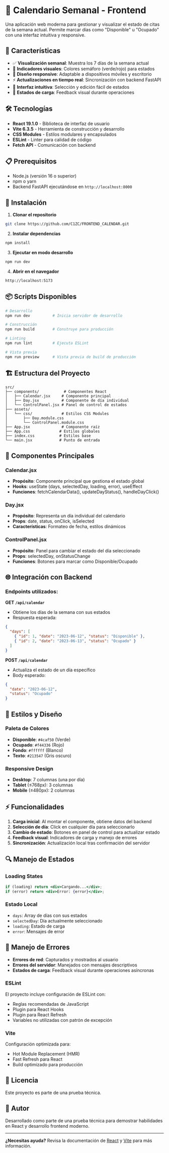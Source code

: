# 📅 Calendario Semanal - Frontend

Una aplicación web moderna para gestionar y visualizar el estado de citas de la semana actual. Permite marcar días como "Disponible" u "Ocupado" con una interfaz intuitiva y responsive.

## 🚀 Características

- ✅ **Visualización semanal**: Muestra los 7 días de la semana actual
- 🎨 **Indicadores visuales**: Colores semáforo (verde/rojo) para estados
- 📱 **Diseño responsive**: Adaptable a dispositivos móviles y escritorio
- ⚡ **Actualizaciones en tiempo real**: Sincronización con backend FastAPI
- 🎯 **Interfaz intuitiva**: Selección y edición fácil de estados
- 🔄 **Estados de carga**: Feedback visual durante operaciones

## 🛠️ Tecnologías

- **React 19.1.0** - Biblioteca de interfaz de usuario
- **Vite 6.3.5** - Herramienta de construcción y desarrollo
- **CSS Modules** - Estilos modulares y encapsulados
- **ESLint** - Linter para calidad de código
- **Fetch API** - Comunicación con backend

## 📋 Prerequisitos

- Node.js (versión 16 o superior)
- npm o yarn
- Backend FastAPI ejecutándose en `http://localhost:8000`

## 🔧 Instalación

1. **Clonar el repositorio**
```bash
git clone https://github.com/C1ZC/FRONTEND_CALENDAR.git
```

2. **Instalar dependencias**
```bash
npm install
```

3. **Ejecutar en modo desarrollo**
```bash
npm run dev
```

4. **Abrir en el navegador**
```
http://localhost:5173
```

## 📦 Scripts Disponibles

```bash
# Desarrollo
npm run dev          # Inicia servidor de desarrollo

# Construcción
npm run build        # Construye para producción

# Linting
npm run lint         # Ejecuta ESLint

# Vista previa
npm run preview      # Vista previa de build de producción
```

## 🏗️ Estructura del Proyecto

```
src/
├── components/           # Componentes React
│   ├── Calendar.jsx     # Componente principal
│   ├── Day.jsx          # Componente de día individual
│   └── ControlPanel.jsx # Panel de control de estados
├── assets/
│   └── css/             # Estilos CSS Modules
│       ├── Day.module.css
│       └── ControlPanel.module.css
├── App.jsx              # Componente raíz
├── App.css             # Estilos globales
├── index.css           # Estilos base
└── main.jsx            # Punto de entrada
```

## 🎯 Componentes Principales

### Calendar.jsx
- **Propósito**: Componente principal que gestiona el estado global
- **Hooks**: useState (days, selectedDay, loading, error), useEffect
- **Funciones**: fetchCalendarData(), updateDayStatus(), handleDayClick()

### Day.jsx
- **Propósito**: Representa un día individual del calendario
- **Props**: date, status, onClick, isSelected
- **Características**: Formateo de fecha, estilos dinámicos

### ControlPanel.jsx
- **Propósito**: Panel para cambiar el estado del día seleccionado
- **Props**: selectedDay, onStatusChange
- **Funciones**: Botones para marcar como Disponible/Ocupado

## 🌐 Integración con Backend

### Endpoints utilizados:

**GET `/api/calendar`**
- Obtiene los días de la semana con sus estados
- Respuesta esperada:
```json
{
  "days": [
    { "id": 1, "date": "2023-06-12", "status": "Disponible" },
    { "id": 2, "date": "2023-06-13", "status": "Ocupado" }
  ]
}
```

**POST `/api/calendar`**
- Actualiza el estado de un día específico
- Body esperado:
```json
{
  "date": "2023-06-12",
  "status": "Ocupado"
}
```

## 🎨 Estilos y Diseño

### Paleta de Colores
- **Disponible**: `#4caf50` (Verde)
- **Ocupado**: `#f44336` (Rojo)
- **Fondo**: `#ffffff` (Blanco)
- **Texto**: `#213547` (Gris oscuro)

### Responsive Design
- **Desktop**: 7 columnas (una por día)
- **Tablet** (≤768px): 3 columnas
- **Mobile** (≤480px): 2 columnas

## ⚡ Funcionalidades

1. **Carga inicial**: Al montar el componente, obtiene datos del backend
2. **Selección de día**: Click en cualquier día para seleccionarlo
3. **Cambio de estado**: Botones en panel de control para actualizar estado
4. **Feedback visual**: Indicadores de carga y manejo de errores
5. **Sincronización**: Actualización local tras confirmación del servidor

## 🔍 Manejo de Estados

### Loading States
```jsx
if (loading) return <div>Cargando...</div>;
if (error) return <div>Error: {error}</div>;
```

### Estado Local
- `days`: Array de días con sus estados
- `selectedDay`: Día actualmente seleccionado
- `loading`: Estado de carga
- `error`: Mensajes de error

## 🚨 Manejo de Errores

- **Errores de red**: Capturados y mostrados al usuario
- **Errores del servidor**: Manejados con mensajes descriptivos
- **Estados de carga**: Feedback visual durante operaciones asíncronas

### ESLint
El proyecto incluye configuración de ESLint con:
- Reglas recomendadas de JavaScript
- Plugin para React Hooks
- Plugin para React Refresh
- Variables no utilizadas con patrón de excepción

### Vite
Configuración optimizada para:
- Hot Module Replacement (HMR)
- Fast Refresh para React
- Build optimizado para producción

## 📄 Licencia

Este proyecto es parte de una prueba técnica.

## 👥 Autor

Desarrollado como parte de una prueba técnica para demostrar habilidades en React y desarrollo frontend moderno.

---

**¿Necesitas ayuda?** Revisa la documentación de [React](https://react.dev/) y [Vite](https://vite.dev/) para más información.
